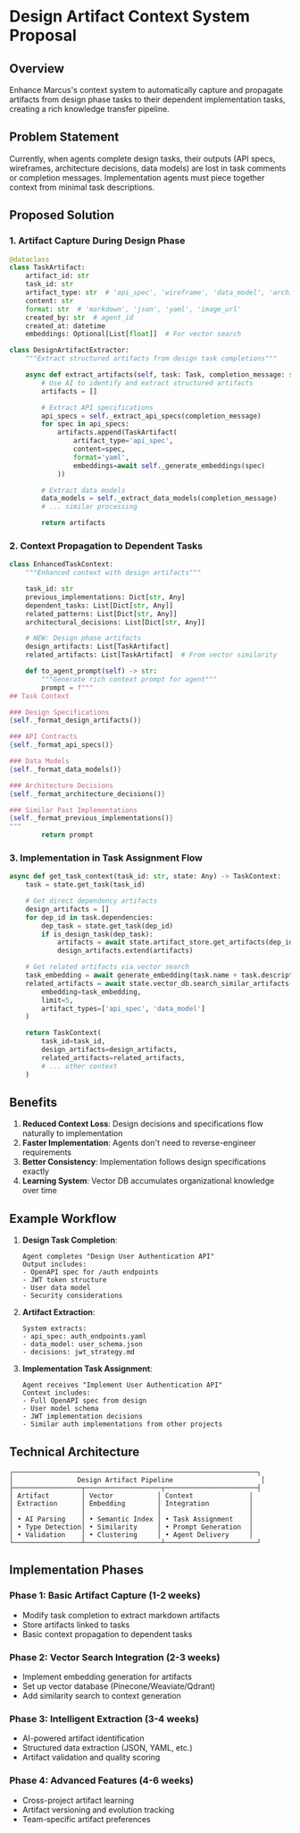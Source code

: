# Design Artifact Context System Proposal

## Overview

Enhance Marcus's context system to automatically capture and propagate artifacts from design phase tasks to their dependent implementation tasks, creating a rich knowledge transfer pipeline.

## Problem Statement

Currently, when agents complete design tasks, their outputs (API specs, wireframes, architecture decisions, data models) are lost in task comments or completion messages. Implementation agents must piece together context from minimal task descriptions.

## Proposed Solution

### 1. Artifact Capture During Design Phase

```python
@dataclass
class TaskArtifact:
    artifact_id: str
    task_id: str
    artifact_type: str  # 'api_spec', 'wireframe', 'data_model', 'architecture_decision'
    content: str
    format: str  # 'markdown', 'json', 'yaml', 'image_url'
    created_by: str  # agent_id
    created_at: datetime
    embeddings: Optional[List[float]]  # For vector search

class DesignArtifactExtractor:
    """Extract structured artifacts from design task completions"""

    async def extract_artifacts(self, task: Task, completion_message: str) -> List[TaskArtifact]:
        # Use AI to identify and extract structured artifacts
        artifacts = []

        # Extract API specifications
        api_specs = self._extract_api_specs(completion_message)
        for spec in api_specs:
            artifacts.append(TaskArtifact(
                artifact_type='api_spec',
                content=spec,
                format='yaml',
                embeddings=await self._generate_embeddings(spec)
            ))

        # Extract data models
        data_models = self._extract_data_models(completion_message)
        # ... similar processing

        return artifacts
```

### 2. Context Propagation to Dependent Tasks

```python
class EnhancedTaskContext:
    """Enhanced context with design artifacts"""

    task_id: str
    previous_implementations: Dict[str, Any]
    dependent_tasks: List[Dict[str, Any]]
    related_patterns: List[Dict[str, Any]]
    architectural_decisions: List[Dict[str, Any]]

    # NEW: Design phase artifacts
    design_artifacts: List[TaskArtifact]
    related_artifacts: List[TaskArtifact]  # From vector similarity

    def to_agent_prompt(self) -> str:
        """Generate rich context prompt for agent"""
        prompt = f"""
## Task Context

### Design Specifications
{self._format_design_artifacts()}

### API Contracts
{self._format_api_specs()}

### Data Models
{self._format_data_models()}

### Architecture Decisions
{self._format_architecture_decisions()}

### Similar Past Implementations
{self._format_previous_implementations()}
"""
        return prompt
```

### 3. Implementation in Task Assignment Flow

```python
async def get_task_context(task_id: str, state: Any) -> TaskContext:
    task = state.get_task(task_id)

    # Get direct dependency artifacts
    design_artifacts = []
    for dep_id in task.dependencies:
        dep_task = state.get_task(dep_id)
        if is_design_task(dep_task):
            artifacts = await state.artifact_store.get_artifacts(dep_id)
            design_artifacts.extend(artifacts)

    # Get related artifacts via vector search
    task_embedding = await generate_embedding(task.name + task.description)
    related_artifacts = await state.vector_db.search_similar_artifacts(
        embedding=task_embedding,
        limit=5,
        artifact_types=['api_spec', 'data_model']
    )

    return TaskContext(
        task_id=task_id,
        design_artifacts=design_artifacts,
        related_artifacts=related_artifacts,
        # ... other context
    )
```

## Benefits

1. **Reduced Context Loss**: Design decisions and specifications flow naturally to implementation
2. **Faster Implementation**: Agents don't need to reverse-engineer requirements
3. **Better Consistency**: Implementation follows design specifications exactly
4. **Learning System**: Vector DB accumulates organizational knowledge over time

## Example Workflow

1. **Design Task Completion**:
   ```
   Agent completes "Design User Authentication API"
   Output includes:
   - OpenAPI spec for /auth endpoints
   - JWT token structure
   - User data model
   - Security considerations
   ```

2. **Artifact Extraction**:
   ```
   System extracts:
   - api_spec: auth_endpoints.yaml
   - data_model: user_schema.json
   - decisions: jwt_strategy.md
   ```

3. **Implementation Task Assignment**:
   ```
   Agent receives "Implement User Authentication API"
   Context includes:
   - Full OpenAPI spec from design
   - User model schema
   - JWT implementation decisions
   - Similar auth implementations from other projects
   ```

## Technical Architecture

```
┌─────────────────────────────────────────────────────────────┐
│                Design Artifact Pipeline                      │
├─────────────────┬───────────────────┬───────────────────────┤
│ Artifact        │ Vector           │ Context              │
│ Extraction      │ Embedding        │ Integration          │
│                 │                  │                      │
│ • AI Parsing    │ • Semantic Index │ • Task Assignment    │
│ • Type Detection│ • Similarity     │ • Prompt Generation  │
│ • Validation    │ • Clustering     │ • Agent Delivery     │
└─────────────────┴───────────────────┴───────────────────────┘
```

## Implementation Phases

### Phase 1: Basic Artifact Capture (1-2 weeks)
- Modify task completion to extract markdown artifacts
- Store artifacts linked to tasks
- Basic context propagation to dependent tasks

### Phase 2: Vector Search Integration (2-3 weeks)
- Implement embedding generation for artifacts
- Set up vector database (Pinecone/Weaviate/Qdrant)
- Add similarity search to context generation

### Phase 3: Intelligent Extraction (3-4 weeks)
- AI-powered artifact identification
- Structured data extraction (JSON, YAML, etc.)
- Artifact validation and quality scoring

### Phase 4: Advanced Features (4-6 weeks)
- Cross-project artifact learning
- Artifact versioning and evolution tracking
- Team-specific artifact preferences
